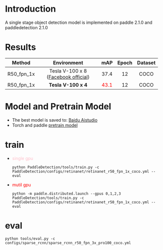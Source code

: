 # Introduction
A single stage object detection model is implemented on paddle 2.1.0 and paddledetection 2.1.0

# Results
Method|Environment|mAP|Epoch|Dataset
:--:|:--:|:--:|:--:|:--:
R50_fpn_1x|Tesla V-100 x 8 ([Facebook official](https://github.com/facebookresearch/detectron2/blob/master/MODEL_ZOO.md))|37.4|12|COCO
R50_fpn_1x|**Tesla V-100 x 4**|<font color=red>43.1</font>|12|COCO

# Model and Pretrain Model
* The best model is saved to: [Baidu Aistudio](https://aistudio.baidu.com/aistudio/datasetdetail/104021)
* Torch and paddle [pretrain model](https://aistudio.baidu.com/aistudio/datasetdetail/103882)

# train
* <font color=pink>single gpu</font> 
    
    ```python PaddleDetection/tools/train.py -c PaddleDetection/configs/retinanet/retinanet_r50_fpn_1x_coco.yml --eval```
* <font color=red>mutil gpu</font>
   
   ```python -m paddle.distributed.launch --gpus 0,1,2,3 PaddleDetection/tools/train.py -c PaddleDetection/configs/retinanet/retinanet_r50_fpn_1x_coco.yml --eval```

# eval

```python tools/eval.py -c configs/sparse_rcnn/sparse_rcnn_r50_fpn_3x_pro100_coco.yml```
